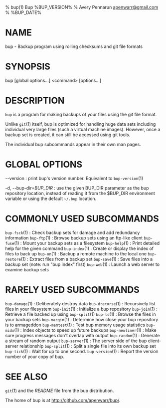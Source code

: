 % bup(1) Bup %BUP_VERSION%
% Avery Pennarun <apenwarr@gmail.com>
% %BUP_DATE%

# NAME

bup - Backup program using rolling checksums and git file formats

# SYNOPSIS

bup [global options...] \<command\> [options...]

# DESCRIPTION

`bup` is a program for making backups of your files using
the git file format.

Unlike `git`(1) itself, bup is
optimized for handling huge data sets including individual
very large files (such a virtual machine images).  However,
once a backup set is created, it can still be accessed
using git tools.

The individual bup subcommands appear in their own man
pages.

# GLOBAL OPTIONS

--version
:   print bup's version number.  Equivalent to
    `bup-version`(1)

-d, --bup-dir=*BUP_DIR*
:   use the given BUP_DIR parameter as the bup repository
    location, instead of reading it from the $BUP_DIR
    environment variable or using the default `~/.bup`
    location.


# COMMONLY USED SUBCOMMANDS

`bup-fsck`(1)
:   Check backup sets for damage and add redundancy information
`bup-ftp`(1)
:   Browse backup sets using an ftp-like client
`bup-fuse`(1)
:   Mount your backup sets as a filesystem
`bup-help`(1)
:   Print detailed help for the given command
`bup-index`(1)
:   Create or display the index of files to back up
`bup-on`(1)
:   Backup a remote machine to the local one
`bup-restore`(1)
:   Extract files from a backup set
`bup-save`(1)
:   Save files into a backup set (note: run "bup index" first)
`bup-web`(1)
:   Launch a web server to examine backup sets


# RARELY USED SUBCOMMANDS

`bup-damage`(1)
:   Deliberately destroy data
`bup-drecurse`(1)
:   Recursively list files in your filesystem
`bup-init`(1)
:   Initialize a bup repository
`bup-join`(1)
:   Retrieve a file backed up using `bup-split`(1)
`bup-ls`(1)
:   Browse the files in your backup sets
`bup-margin`(1)
:   Determine how close your bup repository is to armageddon
`bup-memtest`(1)
:   Test bup memory usage statistics
`bup-midx`(1)
:   Index objects to speed up future backups
`bup-newliner`(1)
:   Make sure progress messages don't overlap with output
`bup-random`(1)
:   Generate a stream of random output
`bup-server`(1)
:   The server side of the bup client-server relationship
`bup-split`(1)
:   Split a single file into its own backup set
`bup-tick`(1)
:   Wait for up to one second.
`bup-version`(1)
:   Report the version number of your copy of bup.


# SEE ALSO

`git`(1) and the *README* file from the bup distribution.

The home of bup is at <http://github.com/apenwarr/bup/>.
